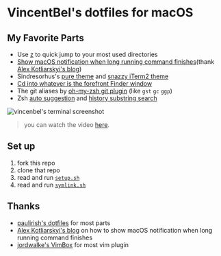 # VincentBel's dotfiles for macOS

## My Favorite Parts

* Use [z](https://github.com/rupa/z) to quick jump to your most used directories
* [Show macOS notification when long running command finishes](https://github.com/VincentBel/dotfiles/blob/master/.zshrc#L34-L46)(thank [Alex Kotliarskyi's blog](http://frantic.im/notify-on-completion))
* Sindresorhus's [pure theme](https://github.com/sindresorhus/pure) and [snazzy iTerm2 theme](https://github.com/sindresorhus/iterm2-snazzy)
* [Cd into whatever is the forefront Finder window](https://github.com/VincentBel/dotfiles/blob/master/.functions#L19-L24)
* The git aliases by [oh-my-zsh git plugin](https://github.com/robbyrussell/oh-my-zsh/wiki/Plugin:git)
(like `gst` `gc` `ggp`)
* Zsh [auto suggestion](https://github.com/zsh-users/zsh-autosuggestions) and [history substring search](https://github.com/zsh-users/zsh-history-substring-search)


![vincenbel's terminal screenshot](./screenshot.gif)

> you can watch the video [here](http://vincentbel.qiniudn.com/assets/videos/vincentbel-dotfiles.mp4).

## Set up

1. fork this repo
2. clone that repo
3. read and run [`setup.sh`](./setup.sh)
4. read and run [`symlink.sh`](./symlink.sh)



## Thanks

* [paulirish's dotfiles](https://github.com/paulirish/dotfiles) for most parts
* [Alex Kotliarskyi's blog](http://frantic.im/notify-on-completion) on how to show macOS notification when long running command finishes
* [jordwalke's VimBox](https://github.com/jordwalke/VimBox) for most vim plugin
